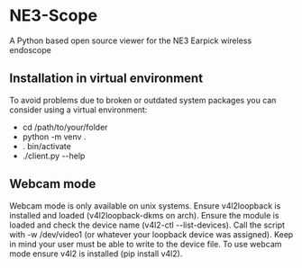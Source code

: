 # NE3-Scope
A Python based open source viewer for the NE3 Earpick wireless endoscope

## Installation in virtual environment

To avoid problems due to broken or outdated system packages you can consider using a virtual environment:

 * cd /path/to/your/folder
 * python -m venv .
 * . bin/activate
 * ./client.py --help

## Webcam mode

Webcam mode is only available on unix systems. Ensure v4l2loopback is installed and loaded (v4l2loopback-dkms on arch). Ensure the module is loaded and check the device name (v4l2-ctl --list-devices).
Call the script with -w /dev/video1 (or whatever your loopback device was assigned). Keep in mind your user must be able to write to the device file. To use webcam mode ensure v4l2 is installed (pip install v4l2).
